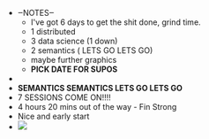 - ‒NOTES‒ 
    - I've got 6 days to get the shit done, grind time.
    - 1 distributed
    - 3 data science (1 down)
    - 2 semantics ( LETS GO LETS GO)
    - maybe further graphics
    - **PICK DATE FOR SUPOS**
- 
- **SEMANTICS SEMANTICS LETS GO LETS GO** 
- 7 SESSIONS COME ON!!!!
- 4 hours 20 mins out of the way - Fin Strong
- Nice and early start
- ![](local:///home/mali/remnote/remnote-614c8a3b6997e6001643dfce/files/oe_XWfa6KPgYe9A_kJDJoC67RBeZveY7PtQTvw6hxk1VKLlOiwWO7ojMruitHull_PFMDyLVusQaPZ9psMTiAEeCNlm7qW16NGWOs1EFBG1b5YgmS41u9iMH7RY16xIt.png) 
